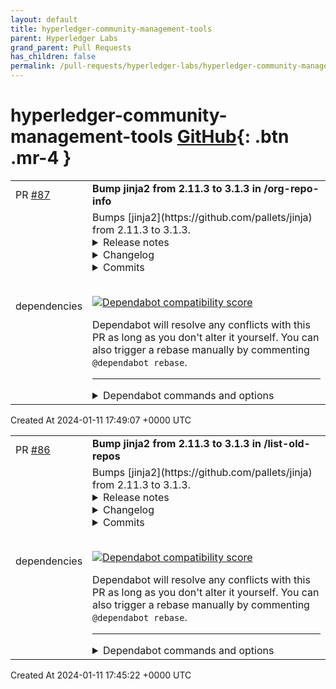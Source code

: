 ```yaml
---
layout: default
title: hyperledger-community-management-tools
parent: Hyperledger Labs
grand_parent: Pull Requests
has_children: false
permalink: /pull-requests/hyperledger-labs/hyperledger-community-management-tools
---
```


# hyperledger-community-management-tools <span class="fs-3 right-align">[GitHub](https://github.com/hyperledger-labs/hyperledger-community-management-tools){: .btn .mr-4 }</span>


<div>
    <table>
        <tr>
            <td>
                PR <a href="https://github.com/hyperledger-labs/hyperledger-community-management-tools/pull/87" class=".btn">#87</a>
            </td>
            <td>
                <b>
                    Bump jinja2 from 2.11.3 to 3.1.3 in /org-repo-info
                </b>
            </td>
        </tr>
        <tr>
            <td>
                <span class="chip">dependencies</span>
            </td>
            <td>
                Bumps [jinja2](https://github.com/pallets/jinja) from 2.11.3 to 3.1.3.
<details>
<summary>Release notes</summary>
<p><em>Sourced from <a href="https://github.com/pallets/jinja/releases">jinja2's releases</a>.</em></p>
<blockquote>
<h2>3.1.3</h2>
<p>This is a fix release for the 3.1.x feature branch.</p>
<ul>
<li>Fix for <a href="https://github.com/pallets/jinja/security/advisories/GHSA-h5c8-rqwp-cp95">GHSA-h5c8-rqwp-cp95</a>. You are affected if you are using <code>xmlattr</code> and passing user input as attribute keys.</li>
<li>Changes: <a href="https://jinja.palletsprojects.com/en/3.1.x/changes/#version-3-1-3">https://jinja.palletsprojects.com/en/3.1.x/changes/#version-3-1-3</a></li>
<li>Milestone: <a href="https://github.com/pallets/jinja/milestone/15?closed=1">https://github.com/pallets/jinja/milestone/15?closed=1</a></li>
</ul>
<h2>3.1.2</h2>
<p>This is a fix release for the <a href="https://github.com/pallets/jinja/releases/tag/3.1.0">3.1.0</a> feature release.</p>
<ul>
<li>Changes: <a href="https://jinja.palletsprojects.com/en/3.1.x/changes/#version-3-1-2">https://jinja.palletsprojects.com/en/3.1.x/changes/#version-3-1-2</a></li>
<li>Milestone: <a href="https://github.com/pallets/jinja/milestone/13?closed=1">https://github.com/pallets/jinja/milestone/13?closed=1</a></li>
</ul>
<h2>3.1.1</h2>
<ul>
<li>Changes: <a href="https://jinja.palletsprojects.com/en/3.1.x/changes/#version-3-1-1">https://jinja.palletsprojects.com/en/3.1.x/changes/#version-3-1-1</a></li>
<li>Milestone: <a href="https://github.com/pallets/jinja/milestone/12?closed=1">https://github.com/pallets/jinja/milestone/12?closed=1</a></li>
</ul>
<h2>3.1.0</h2>
<p>This is a feature release, which includes new features and removes previously deprecated features. The 3.1.x branch is now the supported bugfix branch, the 3.0.x branch has become a tag marking the end of support for that branch. We encourage everyone to upgrade, and to use a tool such as <a href="https://pypi.org/project/pip-tools/">pip-tools</a> to pin all dependencies and control upgrades. We also encourage upgrading to MarkupSafe 2.1.1, the latest version at this time.</p>
<ul>
<li>Changes: <a href="https://jinja.palletsprojects.com/en/3.1.x/changes/#version-3-1-0">https://jinja.palletsprojects.com/en/3.1.x/changes/#version-3-1-0</a></li>
<li>Milestone: <a href="https://github.com/pallets/jinja/milestone/8?closed=1">https://github.com/pallets/jinja/milestone/8?closed=1</a></li>
<li>MarkupSafe changes: <a href="https://markupsafe.palletsprojects.com/en/2.1.x/changes/#version-2-1-1">https://markupsafe.palletsprojects.com/en/2.1.x/changes/#version-2-1-1</a></li>
</ul>
<h2>3.0.3</h2>
<ul>
<li>Changes: <a href="https://jinja.palletsprojects.com/en/3.0.x/changes/#version-3-0-3">https://jinja.palletsprojects.com/en/3.0.x/changes/#version-3-0-3</a></li>
</ul>
<h2>3.0.2</h2>
<ul>
<li>Changes: <a href="https://jinja.palletsprojects.com/en/3.0.x/changes/#version-3-0-2">https://jinja.palletsprojects.com/en/3.0.x/changes/#version-3-0-2</a></li>
</ul>
<h2>3.0.1</h2>
<ul>
<li>Changes: <a href="https://jinja.palletsprojects.com/en/3.0.x/changes/#version-3-0-1">https://jinja.palletsprojects.com/en/3.0.x/changes/#version-3-0-1</a></li>
</ul>
<h2>3.0.0</h2>
<p>New major versions of all the core Pallets libraries, including Jinja 3.0, have been released! :tada:</p>
<ul>
<li>Read the announcement on our blog: <a href="https://palletsprojects.com/blog/flask-2-0-released/">https://palletsprojects.com/blog/flask-2-0-released/</a></li>
<li>Read the full list of changes: <a href="https://jinja.palletsprojects.com/changes/#version-3-0-0">https://jinja.palletsprojects.com/changes/#version-3-0-0</a></li>
<li>Retweet the announcement on Twitter: <a href="https://twitter.com/PalletsTeam/status/1392266507296514048">https://twitter.com/PalletsTeam/status/1392266507296514048</a></li>
<li>Follow our blog, Twitter, or GitHub to see future announcements.</li>
</ul>
<p>This represents a significant amount of work, and there are quite a few changes. Be sure to carefully read the changelog, and use tools such as pip-compile and Dependabot to pin your dependencies and control your updates.</p>
<h2>3.0.0rc2</h2>
<p>Fixes an issue with the deprecated <code>Markup</code> subclass, <a href="https://redirect.github.com/pallets/jinja/issues/1401">#1401</a>.</p>
<ul>
<li>Changes: <a href="https://jinja.palletsprojects.com/en/master/changes/#version-3-0-0">https://jinja.palletsprojects.com/en/master/changes/#version-3-0-0</a></li>
</ul>
<h2>3.0.0rc1</h2>
<ul>
<li>Changes: <a href="https://jinja.palletsprojects.com/en/master/changes/#version-3-0-0">https://jinja.palletsprojects.com/en/master/changes/#version-3-0-0</a></li>
</ul>
</blockquote>
</details>
<details>
<summary>Changelog</summary>
<p><em>Sourced from <a href="https://github.com/pallets/jinja/blob/main/CHANGES.rst">jinja2's changelog</a>.</em></p>
<blockquote>
<h2>Version 3.1.3</h2>
<p>Released 2024-01-10</p>
<ul>
<li>Fix compiler error when checking if required blocks in parent templates are
empty. :pr:<code>1858</code></li>
<li><code>xmlattr</code> filter does not allow keys with spaces. GHSA-h5c8-rqwp-cp95</li>
<li>Make error messages stemming from invalid nesting of <code>{% trans %}</code> blocks
more helpful. :pr:<code>1918</code></li>
</ul>
<h2>Version 3.1.2</h2>
<p>Released 2022-04-28</p>
<ul>
<li>Add parameters to <code>Environment.overlay</code> to match <code>__init__</code>.
:issue:<code>1645</code></li>
<li>Handle race condition in <code>FileSystemBytecodeCache</code>. :issue:<code>1654</code></li>
</ul>
<h2>Version 3.1.1</h2>
<p>Released 2022-03-25</p>
<ul>
<li>The template filename on Windows uses the primary path separator.
:issue:<code>1637</code></li>
</ul>
<h2>Version 3.1.0</h2>
<p>Released 2022-03-24</p>
<ul>
<li>
<p>Drop support for Python 3.6. :pr:<code>1534</code></p>
</li>
<li>
<p>Remove previously deprecated code. :pr:<code>1544</code></p>
<ul>
<li><code>WithExtension</code> and <code>AutoEscapeExtension</code> are built-in now.</li>
<li><code>contextfilter</code> and <code>contextfunction</code> are replaced by
<code>pass_context</code>. <code>evalcontextfilter</code> and
<code>evalcontextfunction</code> are replaced by <code>pass_eval_context</code>.
<code>environmentfilter</code> and <code>environmentfunction</code> are replaced
by <code>pass_environment</code>.</li>
<li><code>Markup</code> and <code>escape</code> should be imported from MarkupSafe.</li>
<li>Compiled templates from very old Jinja versions may need to be
recompiled.</li>
<li>Legacy resolve mode for <code>Context</code> subclasses is no longer
supported. Override <code>resolve_or_missing</code> instead of</li>
</ul>
</li>
</ul>
<!-- raw HTML omitted -->
</blockquote>
<p>... (truncated)</p>
</details>
<details>
<summary>Commits</summary>
<ul>
<li><a href="https://github.com/pallets/jinja/commit/d9de4bb215fd1cc8092a410fb834c7c4060b1fc1"><code>d9de4bb</code></a> release version 3.1.3</li>
<li><a href="https://github.com/pallets/jinja/commit/50124e16561f17f6c1ec85a692f6551418971cdc"><code>50124e1</code></a> skip test pypi</li>
<li><a href="https://github.com/pallets/jinja/commit/9ea7222ef3f184480be0d0884e30ccfb4172b17b"><code>9ea7222</code></a> use trusted publishing</li>
<li><a href="https://github.com/pallets/jinja/commit/da703f7aae36b1e88baaa20de334d7ff6378fdde"><code>da703f7</code></a> use trusted publishing</li>
<li><a href="https://github.com/pallets/jinja/commit/bce174692547464512383ec40e0f8338b8811983"><code>bce1746</code></a> use trusted publishing</li>
<li><a href="https://github.com/pallets/jinja/commit/7277d8068be593deab3555c7c14f974ada373af1"><code>7277d80</code></a> update pre-commit hooks</li>
<li><a href="https://github.com/pallets/jinja/commit/5c8a10522421270f66376a24ec8e0d6812bc4b14"><code>5c8a105</code></a> Make nested-trans-block exceptions nicer (<a href="https://redirect.github.com/pallets/jinja/issues/1918">#1918</a>)</li>
<li><a href="https://github.com/pallets/jinja/commit/19a55db3b411343309f2faaffaedbb089e841895"><code>19a55db</code></a> Make nested-trans-block exceptions nicer</li>
<li><a href="https://github.com/pallets/jinja/commit/716795349a41d4983a9a4771f7d883c96ea17be7"><code>7167953</code></a> Merge pull request from GHSA-h5c8-rqwp-cp95</li>
<li><a href="https://github.com/pallets/jinja/commit/7dd3680e6eea0d77fde024763657aa4d884ddb23"><code>7dd3680</code></a> xmlattr filter disallows keys with spaces</li>
<li>Additional commits viewable in <a href="https://github.com/pallets/jinja/compare/2.11.3...3.1.3">compare view</a></li>
</ul>
</details>
<br />


[![Dependabot compatibility score](https://dependabot-badges.githubapp.com/badges/compatibility_score?dependency-name=jinja2&package-manager=pip&previous-version=2.11.3&new-version=3.1.3)](https://docs.github.com/en/github/managing-security-vulnerabilities/about-dependabot-security-updates#about-compatibility-scores)

Dependabot will resolve any conflicts with this PR as long as you don't alter it yourself. You can also trigger a rebase manually by commenting `@dependabot rebase`.

[//]: # (dependabot-automerge-start)
[//]: # (dependabot-automerge-end)

---

<details>
<summary>Dependabot commands and options</summary>
<br />

You can trigger Dependabot actions by commenting on this PR:
- `@dependabot rebase` will rebase this PR
- `@dependabot recreate` will recreate this PR, overwriting any edits that have been made to it
- `@dependabot merge` will merge this PR after your CI passes on it
- `@dependabot squash and merge` will squash and merge this PR after your CI passes on it
- `@dependabot cancel merge` will cancel a previously requested merge and block automerging
- `@dependabot reopen` will reopen this PR if it is closed
- `@dependabot close` will close this PR and stop Dependabot recreating it. You can achieve the same result by closing it manually
- `@dependabot show <dependency name> ignore conditions` will show all of the ignore conditions of the specified dependency
- `@dependabot ignore this major version` will close this PR and stop Dependabot creating any more for this major version (unless you reopen the PR or upgrade to it yourself)
- `@dependabot ignore this minor version` will close this PR and stop Dependabot creating any more for this minor version (unless you reopen the PR or upgrade to it yourself)
- `@dependabot ignore this dependency` will close this PR and stop Dependabot creating any more for this dependency (unless you reopen the PR or upgrade to it yourself)
You can disable automated security fix PRs for this repo from the [Security Alerts page](https://github.com/hyperledger-labs/hyperledger-community-management-tools/network/alerts).

</details>
            </td>
        </tr>
    </table>
    <div class="right-align">
        Created At 2024-01-11 17:49:07 +0000 UTC
    </div>
</div>

<div>
    <table>
        <tr>
            <td>
                PR <a href="https://github.com/hyperledger-labs/hyperledger-community-management-tools/pull/86" class=".btn">#86</a>
            </td>
            <td>
                <b>
                    Bump jinja2 from 2.11.3 to 3.1.3 in /list-old-repos
                </b>
            </td>
        </tr>
        <tr>
            <td>
                <span class="chip">dependencies</span>
            </td>
            <td>
                Bumps [jinja2](https://github.com/pallets/jinja) from 2.11.3 to 3.1.3.
<details>
<summary>Release notes</summary>
<p><em>Sourced from <a href="https://github.com/pallets/jinja/releases">jinja2's releases</a>.</em></p>
<blockquote>
<h2>3.1.3</h2>
<p>This is a fix release for the 3.1.x feature branch.</p>
<ul>
<li>Fix for <a href="https://github.com/pallets/jinja/security/advisories/GHSA-h5c8-rqwp-cp95">GHSA-h5c8-rqwp-cp95</a>. You are affected if you are using <code>xmlattr</code> and passing user input as attribute keys.</li>
<li>Changes: <a href="https://jinja.palletsprojects.com/en/3.1.x/changes/#version-3-1-3">https://jinja.palletsprojects.com/en/3.1.x/changes/#version-3-1-3</a></li>
<li>Milestone: <a href="https://github.com/pallets/jinja/milestone/15?closed=1">https://github.com/pallets/jinja/milestone/15?closed=1</a></li>
</ul>
<h2>3.1.2</h2>
<p>This is a fix release for the <a href="https://github.com/pallets/jinja/releases/tag/3.1.0">3.1.0</a> feature release.</p>
<ul>
<li>Changes: <a href="https://jinja.palletsprojects.com/en/3.1.x/changes/#version-3-1-2">https://jinja.palletsprojects.com/en/3.1.x/changes/#version-3-1-2</a></li>
<li>Milestone: <a href="https://github.com/pallets/jinja/milestone/13?closed=1">https://github.com/pallets/jinja/milestone/13?closed=1</a></li>
</ul>
<h2>3.1.1</h2>
<ul>
<li>Changes: <a href="https://jinja.palletsprojects.com/en/3.1.x/changes/#version-3-1-1">https://jinja.palletsprojects.com/en/3.1.x/changes/#version-3-1-1</a></li>
<li>Milestone: <a href="https://github.com/pallets/jinja/milestone/12?closed=1">https://github.com/pallets/jinja/milestone/12?closed=1</a></li>
</ul>
<h2>3.1.0</h2>
<p>This is a feature release, which includes new features and removes previously deprecated features. The 3.1.x branch is now the supported bugfix branch, the 3.0.x branch has become a tag marking the end of support for that branch. We encourage everyone to upgrade, and to use a tool such as <a href="https://pypi.org/project/pip-tools/">pip-tools</a> to pin all dependencies and control upgrades. We also encourage upgrading to MarkupSafe 2.1.1, the latest version at this time.</p>
<ul>
<li>Changes: <a href="https://jinja.palletsprojects.com/en/3.1.x/changes/#version-3-1-0">https://jinja.palletsprojects.com/en/3.1.x/changes/#version-3-1-0</a></li>
<li>Milestone: <a href="https://github.com/pallets/jinja/milestone/8?closed=1">https://github.com/pallets/jinja/milestone/8?closed=1</a></li>
<li>MarkupSafe changes: <a href="https://markupsafe.palletsprojects.com/en/2.1.x/changes/#version-2-1-1">https://markupsafe.palletsprojects.com/en/2.1.x/changes/#version-2-1-1</a></li>
</ul>
<h2>3.0.3</h2>
<ul>
<li>Changes: <a href="https://jinja.palletsprojects.com/en/3.0.x/changes/#version-3-0-3">https://jinja.palletsprojects.com/en/3.0.x/changes/#version-3-0-3</a></li>
</ul>
<h2>3.0.2</h2>
<ul>
<li>Changes: <a href="https://jinja.palletsprojects.com/en/3.0.x/changes/#version-3-0-2">https://jinja.palletsprojects.com/en/3.0.x/changes/#version-3-0-2</a></li>
</ul>
<h2>3.0.1</h2>
<ul>
<li>Changes: <a href="https://jinja.palletsprojects.com/en/3.0.x/changes/#version-3-0-1">https://jinja.palletsprojects.com/en/3.0.x/changes/#version-3-0-1</a></li>
</ul>
<h2>3.0.0</h2>
<p>New major versions of all the core Pallets libraries, including Jinja 3.0, have been released! :tada:</p>
<ul>
<li>Read the announcement on our blog: <a href="https://palletsprojects.com/blog/flask-2-0-released/">https://palletsprojects.com/blog/flask-2-0-released/</a></li>
<li>Read the full list of changes: <a href="https://jinja.palletsprojects.com/changes/#version-3-0-0">https://jinja.palletsprojects.com/changes/#version-3-0-0</a></li>
<li>Retweet the announcement on Twitter: <a href="https://twitter.com/PalletsTeam/status/1392266507296514048">https://twitter.com/PalletsTeam/status/1392266507296514048</a></li>
<li>Follow our blog, Twitter, or GitHub to see future announcements.</li>
</ul>
<p>This represents a significant amount of work, and there are quite a few changes. Be sure to carefully read the changelog, and use tools such as pip-compile and Dependabot to pin your dependencies and control your updates.</p>
<h2>3.0.0rc2</h2>
<p>Fixes an issue with the deprecated <code>Markup</code> subclass, <a href="https://redirect.github.com/pallets/jinja/issues/1401">#1401</a>.</p>
<ul>
<li>Changes: <a href="https://jinja.palletsprojects.com/en/master/changes/#version-3-0-0">https://jinja.palletsprojects.com/en/master/changes/#version-3-0-0</a></li>
</ul>
<h2>3.0.0rc1</h2>
<ul>
<li>Changes: <a href="https://jinja.palletsprojects.com/en/master/changes/#version-3-0-0">https://jinja.palletsprojects.com/en/master/changes/#version-3-0-0</a></li>
</ul>
</blockquote>
</details>
<details>
<summary>Changelog</summary>
<p><em>Sourced from <a href="https://github.com/pallets/jinja/blob/main/CHANGES.rst">jinja2's changelog</a>.</em></p>
<blockquote>
<h2>Version 3.1.3</h2>
<p>Released 2024-01-10</p>
<ul>
<li>Fix compiler error when checking if required blocks in parent templates are
empty. :pr:<code>1858</code></li>
<li><code>xmlattr</code> filter does not allow keys with spaces. GHSA-h5c8-rqwp-cp95</li>
<li>Make error messages stemming from invalid nesting of <code>{% trans %}</code> blocks
more helpful. :pr:<code>1918</code></li>
</ul>
<h2>Version 3.1.2</h2>
<p>Released 2022-04-28</p>
<ul>
<li>Add parameters to <code>Environment.overlay</code> to match <code>__init__</code>.
:issue:<code>1645</code></li>
<li>Handle race condition in <code>FileSystemBytecodeCache</code>. :issue:<code>1654</code></li>
</ul>
<h2>Version 3.1.1</h2>
<p>Released 2022-03-25</p>
<ul>
<li>The template filename on Windows uses the primary path separator.
:issue:<code>1637</code></li>
</ul>
<h2>Version 3.1.0</h2>
<p>Released 2022-03-24</p>
<ul>
<li>
<p>Drop support for Python 3.6. :pr:<code>1534</code></p>
</li>
<li>
<p>Remove previously deprecated code. :pr:<code>1544</code></p>
<ul>
<li><code>WithExtension</code> and <code>AutoEscapeExtension</code> are built-in now.</li>
<li><code>contextfilter</code> and <code>contextfunction</code> are replaced by
<code>pass_context</code>. <code>evalcontextfilter</code> and
<code>evalcontextfunction</code> are replaced by <code>pass_eval_context</code>.
<code>environmentfilter</code> and <code>environmentfunction</code> are replaced
by <code>pass_environment</code>.</li>
<li><code>Markup</code> and <code>escape</code> should be imported from MarkupSafe.</li>
<li>Compiled templates from very old Jinja versions may need to be
recompiled.</li>
<li>Legacy resolve mode for <code>Context</code> subclasses is no longer
supported. Override <code>resolve_or_missing</code> instead of</li>
</ul>
</li>
</ul>
<!-- raw HTML omitted -->
</blockquote>
<p>... (truncated)</p>
</details>
<details>
<summary>Commits</summary>
<ul>
<li><a href="https://github.com/pallets/jinja/commit/d9de4bb215fd1cc8092a410fb834c7c4060b1fc1"><code>d9de4bb</code></a> release version 3.1.3</li>
<li><a href="https://github.com/pallets/jinja/commit/50124e16561f17f6c1ec85a692f6551418971cdc"><code>50124e1</code></a> skip test pypi</li>
<li><a href="https://github.com/pallets/jinja/commit/9ea7222ef3f184480be0d0884e30ccfb4172b17b"><code>9ea7222</code></a> use trusted publishing</li>
<li><a href="https://github.com/pallets/jinja/commit/da703f7aae36b1e88baaa20de334d7ff6378fdde"><code>da703f7</code></a> use trusted publishing</li>
<li><a href="https://github.com/pallets/jinja/commit/bce174692547464512383ec40e0f8338b8811983"><code>bce1746</code></a> use trusted publishing</li>
<li><a href="https://github.com/pallets/jinja/commit/7277d8068be593deab3555c7c14f974ada373af1"><code>7277d80</code></a> update pre-commit hooks</li>
<li><a href="https://github.com/pallets/jinja/commit/5c8a10522421270f66376a24ec8e0d6812bc4b14"><code>5c8a105</code></a> Make nested-trans-block exceptions nicer (<a href="https://redirect.github.com/pallets/jinja/issues/1918">#1918</a>)</li>
<li><a href="https://github.com/pallets/jinja/commit/19a55db3b411343309f2faaffaedbb089e841895"><code>19a55db</code></a> Make nested-trans-block exceptions nicer</li>
<li><a href="https://github.com/pallets/jinja/commit/716795349a41d4983a9a4771f7d883c96ea17be7"><code>7167953</code></a> Merge pull request from GHSA-h5c8-rqwp-cp95</li>
<li><a href="https://github.com/pallets/jinja/commit/7dd3680e6eea0d77fde024763657aa4d884ddb23"><code>7dd3680</code></a> xmlattr filter disallows keys with spaces</li>
<li>Additional commits viewable in <a href="https://github.com/pallets/jinja/compare/2.11.3...3.1.3">compare view</a></li>
</ul>
</details>
<br />


[![Dependabot compatibility score](https://dependabot-badges.githubapp.com/badges/compatibility_score?dependency-name=jinja2&package-manager=pip&previous-version=2.11.3&new-version=3.1.3)](https://docs.github.com/en/github/managing-security-vulnerabilities/about-dependabot-security-updates#about-compatibility-scores)

Dependabot will resolve any conflicts with this PR as long as you don't alter it yourself. You can also trigger a rebase manually by commenting `@dependabot rebase`.

[//]: # (dependabot-automerge-start)
[//]: # (dependabot-automerge-end)

---

<details>
<summary>Dependabot commands and options</summary>
<br />

You can trigger Dependabot actions by commenting on this PR:
- `@dependabot rebase` will rebase this PR
- `@dependabot recreate` will recreate this PR, overwriting any edits that have been made to it
- `@dependabot merge` will merge this PR after your CI passes on it
- `@dependabot squash and merge` will squash and merge this PR after your CI passes on it
- `@dependabot cancel merge` will cancel a previously requested merge and block automerging
- `@dependabot reopen` will reopen this PR if it is closed
- `@dependabot close` will close this PR and stop Dependabot recreating it. You can achieve the same result by closing it manually
- `@dependabot show <dependency name> ignore conditions` will show all of the ignore conditions of the specified dependency
- `@dependabot ignore this major version` will close this PR and stop Dependabot creating any more for this major version (unless you reopen the PR or upgrade to it yourself)
- `@dependabot ignore this minor version` will close this PR and stop Dependabot creating any more for this minor version (unless you reopen the PR or upgrade to it yourself)
- `@dependabot ignore this dependency` will close this PR and stop Dependabot creating any more for this dependency (unless you reopen the PR or upgrade to it yourself)
You can disable automated security fix PRs for this repo from the [Security Alerts page](https://github.com/hyperledger-labs/hyperledger-community-management-tools/network/alerts).

</details>
            </td>
        </tr>
    </table>
    <div class="right-align">
        Created At 2024-01-11 17:45:22 +0000 UTC
    </div>
</div>

